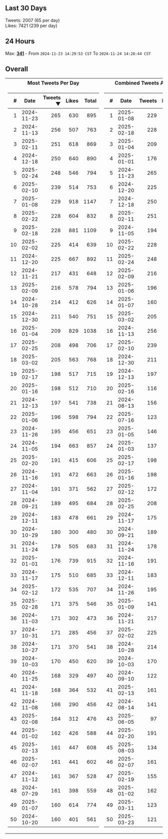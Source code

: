## Last 30 Days
Tweets: 2007 (65 per day)\
Likes: 7421 (239 per day)

## 24 Hours
Max: [**341**](../misc/most-tweets_24-hr.csv) - From `2024-11-23 14:29:53 CST` To `2024-11-24 14:28:44 CST`

## Overall
<table>
<tr><th>Most Tweets Per Day</th><th>Combined Tweets And Likes</th></tr><tr><td>


|#|Date|Tweets ▼|Likes|Total|
|--:|--|--:|--:|--:|
|1|2024-11-23|265|630|895|
|2|2024-11-13|256|507|763|
|3|2025-02-11|251|618|869|
|4|2024-12-18|250|640|890|
|5|2025-02-24|248|546|794|
|6|2025-02-10|239|514|753|
|7|2025-01-08|229|918|1147|
|8|2025-02-22|228|604|832|
|9|2025-02-18|228|881|1109|
|10|2025-02-02|225|414|639|
|11|2024-12-20|225|667|892|
|12|2024-11-21|217|431|648|
|13|2025-02-09|216|578|794|
|14|2024-10-28|214|412|626|
|15|2024-12-30|211|540|751|
|16|2025-01-04|209|829|1038|
|17|2025-02-25|208|498|706|
|18|2025-03-02|205|563|768|
|19|2025-02-17|198|517|715|
|20|2025-01-16|198|512|710|
|21|2024-12-13|197|541|738|
|22|2025-01-06|196|598|794|
|23|2024-11-26|195|456|651|
|24|2024-11-05|194|663|857|
|25|2025-02-20|191|415|606|
|26|2024-11-16|191|472|663|
|27|2024-11-04|191|371|562|
|28|2024-09-21|189|495|684|
|29|2024-12-11|183|478|661|
|30|2024-10-29|180|300|480|
|31|2024-11-24|178|505|683|
|32|2025-01-01|176|739|915|
|33|2024-11-17|175|510|685|
|34|2025-02-12|172|535|707|
|35|2025-02-28|171|375|546|
|36|2024-11-03|171|302|473|
|37|2024-10-31|171|285|456|
|38|2024-10-27|171|370|541|
|39|2024-10-03|170|450|620|
|40|2024-11-25|168|329|497|
|41|2024-11-18|168|364|532|
|42|2024-11-08|166|290|456|
|43|2025-02-08|164|312|476|
|44|2025-01-02|162|426|588|
|45|2025-02-13|161|447|608|
|46|2025-02-07|161|441|602|
|47|2024-11-12|161|367|528|
|48|2024-07-29|161|398|559|
|49|2025-01-07|160|614|774|
|50|2024-10-20|160|401|561|

</td><td>


|#|Date|Tweets|Likes|Total ▼|
|--:|--|--:|--:|--:|
|1|2025-01-08|229|918|1147|
|2|2025-02-18|228|881|1109|
|3|2025-01-04|209|829|1038|
|4|2025-01-01|176|739|915|
|5|2024-11-23|265|630|895|
|6|2024-12-20|225|667|892|
|7|2024-12-18|250|640|890|
|8|2025-02-11|251|618|869|
|9|2024-11-05|194|663|857|
|10|2025-02-22|228|604|832|
|11|2025-02-24|248|546|794|
|12|2025-02-09|216|578|794|
|13|2025-01-06|196|598|794|
|14|2025-01-07|160|614|774|
|15|2025-03-02|205|563|768|
|16|2024-11-13|256|507|763|
|17|2025-02-10|239|514|753|
|18|2024-12-30|211|540|751|
|19|2024-12-13|197|541|738|
|20|2025-02-16|116|619|735|
|21|2024-08-13|156|572|728|
|22|2025-07-16|123|603|726|
|23|2025-01-05|146|578|724|
|24|2025-01-03|137|585|722|
|25|2025-02-17|198|517|715|
|26|2025-01-16|198|512|710|
|27|2025-02-12|172|535|707|
|28|2025-02-25|208|498|706|
|29|2024-11-17|175|510|685|
|30|2024-09-21|189|495|684|
|31|2024-11-24|178|505|683|
|32|2024-11-16|191|472|663|
|33|2024-12-11|183|478|661|
|34|2024-11-26|195|456|651|
|35|2025-01-09|141|508|649|
|36|2024-11-21|217|431|648|
|37|2025-02-02|225|414|639|
|38|2024-10-28|214|412|626|
|39|2024-10-03|170|450|620|
|40|2024-09-10|122|495|617|
|41|2025-02-13|161|447|608|
|42|2024-08-14|141|466|607|
|43|2025-06-05|97|509|606|
|44|2025-02-20|191|415|606|
|45|2025-08-03|134|470|604|
|46|2025-02-07|161|441|602|
|47|2025-02-19|155|442|597|
|48|2025-01-02|162|426|588|
|49|2025-03-11|123|457|580|
|50|2025-03-23|121|453|574|

</td><tr>
</table>

